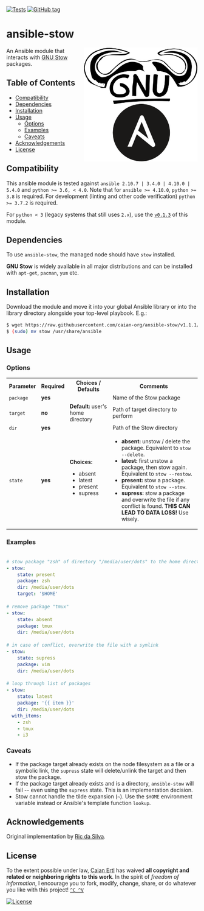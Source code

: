 [![Tests][workflows-shield]][workflows-url]
[![GitHub tag][tag-shield]][tag-url]

# ansible-stow

<img src="logo.png" height="300x" align="right"/>

An Ansible module that interacts with [GNU Stow][stow] packages.

[stow]: https://www.gnu.org/software/stow

[workflows-shield]: https://img.shields.io/github/actions/workflow/status/caian-org/ansible-stow/tests.yml?branch=master&label=tests&logo=github&style=for-the-badge
[workflows-url]: https://github.com/caian-org/ansible-stow/actions/workflows/tests.yml

[tag-shield]: https://img.shields.io/github/tag/caian-org/ansible-stow.svg?logo=git&logoColor=FFF&style=for-the-badge
[tag-url]: https://github.com/caian-org/ansible-stow/releases


## Table of Contents

- [Compatibility](#compatibility)
- [Dependencies](#dependencies)
- [Installation](#installation)
- [Usage](#usage)
  - [Options](#options)
  - [Examples](#examples)
  - [Caveats](#caveats)
- [Acknowledgements](#acknowledgements)
- [License](#license)


## Compatibility

This ansible module is tested against `ansible 2.10.7 | 3.4.0 | 4.10.0 | 5.4.0` and `python >= 3.6, < 4.0`. Note that
for `ansible >= 4.10.0`, `python >= 3.8` is required. For development (linting and other code verification) `python >=
3.7.2` is required.

For `python < 3` (legacy systems that still uses `2.x`), use the [`v0.1.3`](https://github.com/caian-org/ansible-stow/tree/v0.1.3) of this module.


## Dependencies

To use `ansible-stow`, the managed node should have `stow` installed.

__GNU Stow__ is widely available in all major distributions and can be
installed with `apt-get`, `pacman`, `yum` etc.


## Installation

Download the module and move it into your global Ansible library or into the
library directory alongside your top-level playbook. E.g.:

```sh
$ wget https://raw.githubusercontent.com/caian-org/ansible-stow/v1.1.1/stow
$ (sudo) mv stow /usr/share/ansible
```


## Usage

### Options

<table>
  <tbody>
    <tr>
      <th align="center">Parameter</th>
      <th align="center">Required</th>
      <th align="center">Choices / Defaults</th>
      <th align="center">Comments</th>
    </tr>
    <tr>
      <td><code>package</code></td>
      <td><strong>yes</strong></td>
      <td></td>
      <td>Name of the Stow package</td>
    </tr>
    <tr>
      <td><code>target</code></td>
      <td><strong>no</strong></td>
      <td><strong>Default:</strong> user's home directory</td>
      <td>Path of target directory to perform</td>
    </tr>
    <tr>
      <td><code>dir</code></td>
      <td><strong>yes</strong></td>
      <td></td>
      <td>Path of the Stow directory</td>
    </tr>
    <tr>
      <td><code>state</code></td>
      <td><strong>yes</strong></td>
      <td>
        <strong>Choices:</strong><br>
        <ul>
          <li>absent</li>
          <li>latest</li>
          <li>present</li>
          <li>supress</li>
        </ul>
      </td>
      <td>
        <ul>
          <li><strong>absent:</strong> unstow / delete the package. Equivalent to <code>stow --delete</code>.</li>
          <li><strong>latest:</strong> first unstow a package, then stow again. Equivalent to <code>stow --restow</code>.</li>
          <li><strong>present:</strong> stow a package. Equivalent to <code>stow --stow</code>.</li>
          <li><strong>supress:</strong> stow a package and overwrite the file if any conflict is found. <strong>THIS CAN LEAD TO DATA LOSS!</strong> Use wisely.</li>
        </ul>
      </td>
    </tr>
  </tbody>
</table>


### Examples

```yaml

# stow package "zsh" of directory "/media/user/dots" to the home directory
- stow:
    state: present
    package: zsh
    dir: /media/user/dots
    target: '$HOME'

# remove package "tmux"
- stow:
    state: absent
    package: tmux
    dir: /media/user/dots

# in case of conflict, overwrite the file with a symlink
- stow:
    state: supress
    package: vim
    dir: /media/user/dots

# loop through list of packages
- stow:
    state: latest
    package: '{{ item }}'
    dir: /media/user/dots
  with_items:
    - zsh
    - tmux
    - i3
```

### Caveats

- If the package target already exists on the node filesystem as a file or a
  symbolic link, the `supress` state will delete/unlink the target and then
  stow the package.
- If the package target already exists and is a directory, `ansible-stow` will
  fail -- even using the `supress` state. This is an implementation decision.
- Stow cannot handle the tilde expansion (`~`). Use the `$HOME` environment
  variable instead or Ansible's template function `lookup`.


## Acknowledgements

Original implementation by [Ric da Silva][rsilva].

[rsilva]: https://github.com/rmhsilva


## License

To the extent possible under law, [Caian Ertl][me] has waived __all copyright
and related or neighboring rights to this work__. In the spirit of _freedom of
information_, I encourage you to fork, modify, change, share, or do whatever
you like with this project! [`^C ^V`][kopimi]

[![License][cc-shield]][cc-url]

[me]: https://github.com/upsetbit
[cc-shield]: https://forthebadge.com/images/badges/cc-0.svg
[cc-url]: http://creativecommons.org/publicdomain/zero/1.0

[kopimi]: https://kopimi.com
